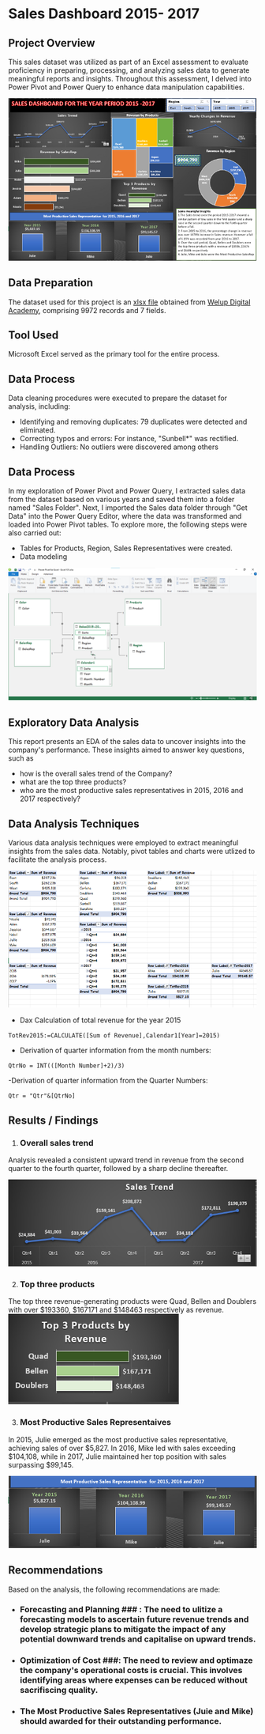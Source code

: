 # Sales Dashboard 2015- 2017 #
## Project Overview ##
This sales dataset was utilized as part of an Excel assessment to evaluate proficiency in preparing, processing, and analyzing sales data to generate meaningful reports and insights. Throughout this assessment, I delved into Power Pivot and Power Query to enhance data manipulation capabilities.

![Sales Analysis Dashboard](https://github.com/erebicraft/salesanalysis-welup/blob/main/Dashboard%202015%20to%202017.png)

## Data Preparation ##
The dataset used for this project is an [xlsx file](https://docs.google.com/spreadsheets/d/1wLW1QbwluIELVR_ZxCRacCT1IP8Hsoia/edit#gid=350007657) obtained from [Welup Digital Academy](https://welupdigital.com/), comprising 9972 records and 7 fields.

## Tool Used ##
Microsoft Excel served as the primary tool for the entire process.

## Data Process ##
Data cleaning procedures were executed to prepare the dataset for analysis, including:

- Identifying and removing duplicates: 79 duplicates were detected and eliminated.
- Correcting typos and errors: For instance, "Sunbell*" was rectified.
- Handling Outliers: No outliers were discovered
among others

## Data Process ##
In my exploration of Power Pivot and Power Query, I extracted sales data from the dataset based on various years and saved them into a folder named "Sales Folder". Next, I imported the Sales data folder through "Get Data" into the Power Query Editor, where the data was transformed and loaded into Power Pivot tables. 
To explore more, the following steps were also carried out:
 
  - Tables for Products, Region, Sales Representatives were created.
  - Data modeling 
 
![Data Modeling](https://github.com/erebicraft/salesanalysis-welup/blob/main/Power%20Pivot%20Modelling%20.png)

## Exploratory Data Analysis ##
This report presents an EDA of the sales data to uncover insights into the company's performance.  These insights aimed to answer key questions, such as
- how is the overall sales trend of the Company?
- what are the top three products?
- who are the most productive sales representatives in 2015, 2016 and 2017 respectively?

## Data Analysis Techniques ##
Various data analysis techniques were employed to extract meaningful insights from the sales data. Notably, pivot tables and charts were utlized to facilitate the analysis process.

![Pivot Tables Used for the Analysis](https://github.com/erebicraft/salesanalysis-welup/blob/main/Pivot%20Table%20Analysis%20Tables%20.png)

- Dax Calculation of total revenue for the year 2015
```excel
TotRev2015:=CALCULATE([Sum of Revenue],Calendar1[Year]=2015)
```
- Derivation of quarter information from the month numbers:
```excel
QtrNo = INT(([Month Number]+2)/3)
```
-Derivation of quarter information from the Quarter Numbers: 
```excel
Qtr = "Qtr"&[QtrNo]
```
## Results / Findings ##
1. ### Overall sales trend ###
 Analysis revealed a consistent upward trend in revenue from the second quarter to the fourth quarter, followed by a sharp decline thereafter.
   
 ![Sales Trend](https://github.com/erebicraft/salesanalysis-welup/blob/main/Sales%20Trend.png)  
   
 2. ### Top three products ###
 The top three revenue-generating products were Quad, Bellen and Doublers with over $193360, $167171 and $148463 respectively as revenue.
 ![Top 3 Products by Revenue](https://github.com/erebicraft/salesanalysis-welup/blob/main/Top%203%20products%20by%20Revenue.png)

 3. ### Most Productive Sales Representaives ###
In 2015, Julie emerged as the most productive sales representative, achieving sales of over $5,827. In 2016, Mike led with sales exceeding $104,108, while in 2017, Julie maintained her top position with sales surpassing $99,145.

![Most Productive SalesRep](https://github.com/erebicraft/salesanalysis-welup/blob/main/Most%20Productive%20Salesrep%20for%20each%20year.png)

## Recommendations ##
Based on the analysis, the following recommendations are made:
- ### Forecasting and Planning ### : The need to ulitize a forecasting models to ascertain future revenue trends and develop strategic plans to mitigate the impact of any potential downward trends and capitalise on upward trends.
- ### Optimization of Cost ###: The need to review and optimaze the company's operational costs is crucial. This involves identifying areas where expenses can be reduced without sacrifiscing quality.
- ### The Most Productive Sales Representatives (Juie and Mike) should awarded for their outstanding performance.

